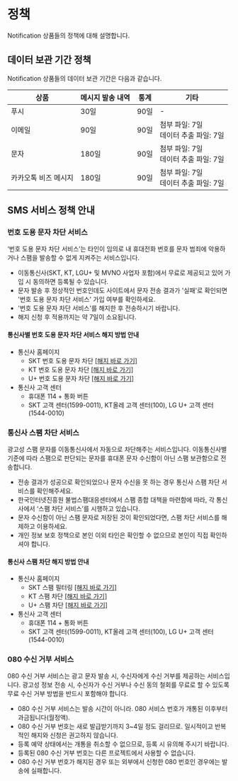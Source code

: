 
# 정책
Notification 상품들의 정책에 대해 설명합니다.

<span id='data-expiration-policy'></span>
## 데이터 보관 기간 정책
Notification 상품들의 데이터 보관 기간은 다음과 같습니다. 

| 상품 | 메시지 발송 내역 | 통계 | 기타 |
| - | - | - | - |
| 푸시 | 30일 | 90일 | - |
| 이메일 | 90일 | 90일 | 첨부 파일: 7일<br>데이터 추출 파일: 7일 |
| 문자 | 180일 | 90일 | 첨부 파일: 7일<br>데이터 추출 파일: 7일 |
| 카카오톡 비즈 메시지 | 180일 | 90일 | 첨부 파일: 7일<br>데이터 추출 파일: 7일 |


<span id='sms-service-policy'></span>
## SMS 서비스 정책 안내
<span id='block-stealing-number'></span>
### 번호 도용 문자 차단 서비스
‘번호 도용 문자 차단 서비스’는 타인이 임의로 내 휴대전화 번호를 문자 범죄에 악용하거나 스팸을 발송할 수 없게 지켜주는 서비스입니다.

- 이동통신사(SKT, KT, LGU+ 및 MVNO 사업자 포함)에서 무료로 제공되고 있어 가입 시 동의하면 등록될 수 있습니다.
- 문자 발송 후 정상적인 번호인데도 사이트에서 문자 전송 결과가 '실패'로 확인되면 '번호 도용 문자 차단 서비스' 가입 여부를 확인하세요.
- '번호 도용 문자 차단 서비스'를 해지한 후 전송하시기 바랍니다.
- 해지 신청 후 적용까지는 약 7일이 소요됩니다.

#### 통신사별 번호 도용 문자 차단 서비스 해지 방법 안내
- 통신사 홈페이지
    - SKT 번호 도용 문자 차단 <a href="http://www.tworld.co.kr/normal.do?serviceId=S_PROD2001&viewId=V_PROD7070&prod_id=NA00004406&uCode=u1_2" target="_blank">[해지 바로 가기]</a>
    - KT 번호 도용 문자 차단 <a href="https://product.kt.com/wDic/productDetail.do?ItemCode=1047" target="_blank">[해지 바로 가기]</a>
    - U+ 번호 도용 문자 차단 <a href="http://www.uplus.co.kr/css/pord/cosv/cosv/RetrievePsMbSDmsgInfo.hpi?catgCd=50501&prodCdKey=LRZ0002297" target="_blank">[해지 바로 가기]</a>
- 통신사 고객 센터
    - 휴대폰 114 + 통화 버튼
    - SKT 고객 센터(1599-0011), KT올레 고객 센터(100), LG U+ 고객 센터(1544-0010)

<span id='block-spem'></span>
### 통신사 스팸 차단 서비스
광고성 스팸 문자를 이동통신사에서 자동으로 차단해주는 서비스입니다. 이동통신사별 기준에 따라 스팸으로 판단되는 문자를 휴대폰 문자 수신함이 아닌 스팸 보관함으로 전송합니다.

- 전송 결과가 성공으로 확인되었으나 문자 수신을 못 하는 경우 통신사 스팸 차단 서비스를 확인해주세요.
- 한국인터넷진흥원 불법스팸대응센터에서 스팸 종합 대책을 마련함에 따라, 각 통신사에서 ‘스팸 차단 서비스’를 시행하고 있습니다.
- 문자 수신함이 아닌 스팸 문자로 저장된 것이 확인되었다면, 스팸 차단 서비스를 해제하고 이용하세요.
- 개인 정보 보호 정책으로 본인 이외 타인은 확인할 수 없으므로 본인이 직접 확인하셔야 합니다.

#### 통신사 스팸 차단 해지 방법 안내
- 통신사 홈페이지
    - SKT 스팸 필터링  <a href="http://www.tworld.co.kr/normal.do?serviceId=S_PROD2001&viewId=V_PROD7070&prod_id=NA00002121&uCode=u1_2" target="_blank">[해지 바로 가기]</a>
    - KT 스팸 차단 <a href="https://product.kt.com/wDic/productDetail.do?ItemCode=479" target="_blank">[해지 바로 가기]</a>
    - U+ 스팸 차단 <a href="http://www.uplus.co.kr/css/pord/cosv/cosv/RetrievePsMbSDmsgInfo.hpi?catgCd=51436&prodCdKey=LRZ0000277&mid=315" target="_blank">[해지 바로 가기]</a>
- 통신사 고객 센터
    - 휴대폰 114 + 통화 버튼
    - SKT 고객 센터(1599-0011), KT올레 고객 센터(100), LG U+ 고객 센터(1544-0010)

<span id='080-blocking-service'></span>
### 080 수신 거부 서비스
080 수신 거부 서비스는 광고 문자 발송 시, 수신자에게 수신 거부를 제공하는 서비스입니다. 광고성 정보 전송 시, 수신자가 수신 거부나 수신 동의 철회를 무료로 할 수 있도록 무료 수신 거부 방법을 반드시 포함해야 합니다.

- 080 수신 거부 서비스는 발송 시간이 아니라. 080 서비스 번호가 개통된 이후부터 과금됩니다(월정액).
- 080 수신 거부 번호는 새로 발급받기까지 3~4일 정도 걸리므로. 일시적이고 반복적인 해지와 신청은 권고하지 않습니다.
- 등록 예약 상태에서는 개통을 취소할 수 없으므로, 등록 시 유의해 주시기 바랍니다.
- 등록된 080 수신 거부 번호는 다른 프로젝트에서 사용할 수 없습니다.
- 080 수신 거부 번호가 해지된 경우 또는 외부에서 신청한 080 번호인 경우에는 발송에 실패합니다.
